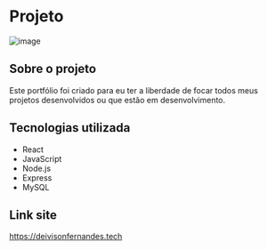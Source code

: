 # Projeto
 
![image](https://user-images.githubusercontent.com/60937902/173165159-8df6f7ed-cc0d-4d24-9de8-083fe56d52bb.png)


## Sobre o projeto
Este portfólio foi criado para eu ter a liberdade de focar todos meus projetos desenvolvidos ou que estão em desenvolvimento.

## Tecnologias utilizada
- React
- JavaScript
- Node.js
- Express
- MySQL

## Link site
https://deivisonfernandes.tech

